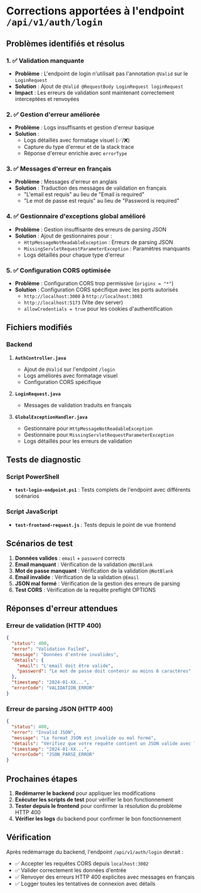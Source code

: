 # Corrections apportées à l'endpoint `/api/v1/auth/login`

## Problèmes identifiés et résolus

### 1. ✅ Validation manquante

- **Problème** : L'endpoint de login n'utilisait pas l'annotation `@Valid` sur le `LoginRequest`
- **Solution** : Ajout de `@Valid @RequestBody LoginRequest loginRequest`
- **Impact** : Les erreurs de validation sont maintenant correctement interceptées et renvoyées

### 2. ✅ Gestion d'erreur améliorée

- **Problème** : Logs insuffisants et gestion d'erreur basique
- **Solution** :
  - Logs détaillés avec formatage visuel (✅/❌)
  - Capture du type d'erreur et de la stack trace
  - Réponse d'erreur enrichie avec `errorType`

### 3. ✅ Messages d'erreur en français

- **Problème** : Messages d'erreur en anglais
- **Solution** : Traduction des messages de validation en français
  - "L'email est requis" au lieu de "Email is required"
  - "Le mot de passe est requis" au lieu de "Password is required"

### 4. ✅ Gestionnaire d'exceptions global amélioré

- **Problème** : Gestion insuffisante des erreurs de parsing JSON
- **Solution** : Ajout de gestionnaires pour :
  - `HttpMessageNotReadableException` : Erreurs de parsing JSON
  - `MissingServletRequestParameterException` : Paramètres manquants
  - Logs détaillés pour chaque type d'erreur

### 5. ✅ Configuration CORS optimisée

- **Problème** : Configuration CORS trop permissive (`origins = "*"`)
- **Solution** : Configuration CORS spécifique avec les ports autorisés
  - `http://localhost:3000` à `http://localhost:3003`
  - `http://localhost:5173` (Vite dev server)
  - `allowCredentials = true` pour les cookies d'authentification

## Fichiers modifiés

### Backend

1. **`AuthController.java`**

   - Ajout de `@Valid` sur l'endpoint `/login`
   - Logs améliorés avec formatage visuel
   - Configuration CORS spécifique

2. **`LoginRequest.java`**

   - Messages de validation traduits en français

3. **`GlobalExceptionHandler.java`**
   - Gestionnaire pour `HttpMessageNotReadableException`
   - Gestionnaire pour `MissingServletRequestParameterException`
   - Logs détaillés pour les erreurs de validation

## Tests de diagnostic

### Script PowerShell

- **`test-login-endpoint.ps1`** : Tests complets de l'endpoint avec différents scénarios

### Script JavaScript

- **`test-frontend-request.js`** : Tests depuis le point de vue frontend

## Scénarios de test

1. **Données valides** : `email` + `password` corrects
2. **Email manquant** : Vérification de la validation `@NotBlank`
3. **Mot de passe manquant** : Vérification de la validation `@NotBlank`
4. **Email invalide** : Vérification de la validation `@Email`
5. **JSON mal formé** : Vérification de la gestion des erreurs de parsing
6. **Test CORS** : Vérification de la requête preflight OPTIONS

## Réponses d'erreur attendues

### Erreur de validation (HTTP 400)

```json
{
  "status": 400,
  "error": "Validation Failed",
  "message": "Données d'entrée invalides",
  "details": {
    "email": "L'email doit être valide",
    "password": "Le mot de passe doit contenir au moins 6 caractères"
  },
  "timestamp": "2024-01-XX...",
  "errorCode": "VALIDATION_ERROR"
}
```

### Erreur de parsing JSON (HTTP 400)

```json
{
  "status": 400,
  "error": "Invalid JSON",
  "message": "Le format JSON est invalide ou mal formé",
  "details": "Vérifiez que votre requête contient un JSON valide avec les champs 'email' et 'password'",
  "timestamp": "2024-01-XX...",
  "errorCode": "JSON_PARSE_ERROR"
}
```

## Prochaines étapes

1. **Redémarrer le backend** pour appliquer les modifications
2. **Exécuter les scripts de test** pour vérifier le bon fonctionnement
3. **Tester depuis le frontend** pour confirmer la résolution du problème HTTP 400
4. **Vérifier les logs** du backend pour confirmer le bon fonctionnement

## Vérification

Après redémarrage du backend, l'endpoint `/api/v1/auth/login` devrait :

- ✅ Accepter les requêtes CORS depuis `localhost:3002`
- ✅ Valider correctement les données d'entrée
- ✅ Renvoyer des erreurs HTTP 400 explicites avec messages en français
- ✅ Logger toutes les tentatives de connexion avec détails
